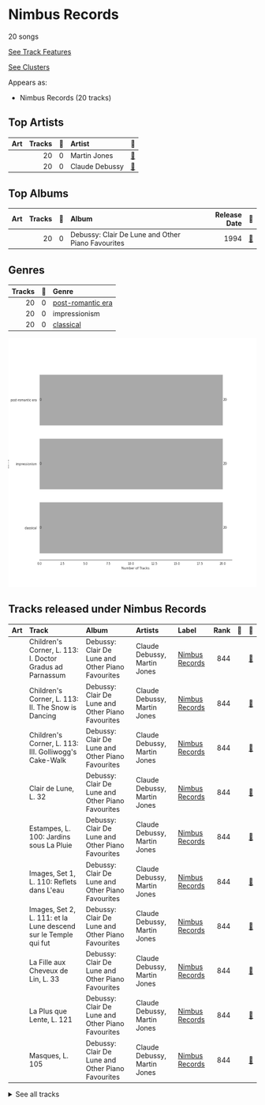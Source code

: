 # Nimbus Records

20 songs

[See Track Features](audio_features.md)

[See Clusters](clusters/overview.md)

Appears as:
- Nimbus Records (20 tracks)

## Top Artists

| Art | Tracks | 💚 | Artist | 🔗 |
|:---|---:|---:|:---|:---|
| <img src="https://i.scdn.co/image/54c4049a6258f1d526aa8b421ac31332add3db98" alt="" width="50" /> | 20 | 0 | Martin Jones | [🔗](https://open.spotify.com/artist/1VzJXXVXsYbEK773GWSoND) |
| <img src="https://i.scdn.co/image/5e1155c852578ddf5d2cfea94ccb3a8a65efa882" alt="" width="50" /> | 20 | 0 | Claude Debussy | [🔗](https://open.spotify.com/artist/1Uff91EOsvd99rtAupatMP) |



## Top Albums

| Art | Tracks | 💚 | Album | Release Date | 🔗 |
|:---|---:|---:|:---|---:|:---|
| <img src="https://i.scdn.co/image/ab67616d0000b2736e7bb273ff9cb1de1e1d4d0a" alt="" width="50" /> | 20 | 0 | Debussy: Clair De Lune and Other Piano Favourites | 1994 | [🔗](https://open.spotify.com/album/4O5tv6jrLH80bmll46xEEe) |



## Genres

| Tracks | 💚 | Genre |
|---:|---:|:---|
| 20 | 0 | [post-romantic era](../../genres/post-romantic_era/overview.md) |
| 20 | 0 | impressionism |
| 20 | 0 | [classical](../../genres/classical/overview.md) |

![Bar chart of top 3 genres](../../images/labels/nimbus_records/genres.png)

## Tracks released under Nimbus Records

| Art | Track | Album | Artists | Label | Rank | 💚 | 🔗 |
|:---|:---|:---|:---|:---|---:|:---|:---|
| <img src="https://i.scdn.co/image/ab67616d0000b2736e7bb273ff9cb1de1e1d4d0a" alt="" width="50" /> | Children's Corner, L. 113: I. Doctor Gradus ad Parnassum | Debussy: Clair De Lune and Other Piano Favourites | Claude Debussy, Martin Jones | [Nimbus Records](.) | 844 | | [🔗](https://open.spotify.com/track/1aXL5Y855TvjouIm1vSh7O) |
| <img src="https://i.scdn.co/image/ab67616d0000b2736e7bb273ff9cb1de1e1d4d0a" alt="" width="50" /> | Children's Corner, L. 113: II. The Snow is Dancing | Debussy: Clair De Lune and Other Piano Favourites | Claude Debussy, Martin Jones | [Nimbus Records](.) | 844 | | [🔗](https://open.spotify.com/track/6hCXrrfpaUZma0oeFOc2Vd) |
| <img src="https://i.scdn.co/image/ab67616d0000b2736e7bb273ff9cb1de1e1d4d0a" alt="" width="50" /> | Children's Corner, L. 113: III. Golliwogg's Cake-Walk | Debussy: Clair De Lune and Other Piano Favourites | Claude Debussy, Martin Jones | [Nimbus Records](.) | 844 | | [🔗](https://open.spotify.com/track/6FnhXHcD1a5N59PNri5Dfm) |
| <img src="https://i.scdn.co/image/ab67616d0000b2736e7bb273ff9cb1de1e1d4d0a" alt="" width="50" /> | Clair de Lune, L. 32 | Debussy: Clair De Lune and Other Piano Favourites | Claude Debussy, Martin Jones | [Nimbus Records](.) | 844 | | [🔗](https://open.spotify.com/track/5u5aVJKjSMJr4zesMPz7bL) |
| <img src="https://i.scdn.co/image/ab67616d0000b2736e7bb273ff9cb1de1e1d4d0a" alt="" width="50" /> | Estampes, L. 100: Jardins sous La Pluie | Debussy: Clair De Lune and Other Piano Favourites | Claude Debussy, Martin Jones | [Nimbus Records](.) | 844 | | [🔗](https://open.spotify.com/track/7s0WRtr7d2TWjtHBPQRLBU) |
| <img src="https://i.scdn.co/image/ab67616d0000b2736e7bb273ff9cb1de1e1d4d0a" alt="" width="50" /> | Images, Set 1, L. 110: Reflets dans L'eau | Debussy: Clair De Lune and Other Piano Favourites | Claude Debussy, Martin Jones | [Nimbus Records](.) | 844 | | [🔗](https://open.spotify.com/track/6t81Lud8rl5TOfJHPX1ALu) |
| <img src="https://i.scdn.co/image/ab67616d0000b2736e7bb273ff9cb1de1e1d4d0a" alt="" width="50" /> | Images, Set 2, L. 111: et la Lune descend sur le Temple qui fut | Debussy: Clair De Lune and Other Piano Favourites | Claude Debussy, Martin Jones | [Nimbus Records](.) | 844 | | [🔗](https://open.spotify.com/track/4uYqe6JOHty9Eu50ukMV3G) |
| <img src="https://i.scdn.co/image/ab67616d0000b2736e7bb273ff9cb1de1e1d4d0a" alt="" width="50" /> | La Fille aux Cheveux de Lin, L. 33 | Debussy: Clair De Lune and Other Piano Favourites | Claude Debussy, Martin Jones | [Nimbus Records](.) | 844 | | [🔗](https://open.spotify.com/track/0fpqOyC5DLDe5gAYKBB6X7) |
| <img src="https://i.scdn.co/image/ab67616d0000b2736e7bb273ff9cb1de1e1d4d0a" alt="" width="50" /> | La Plus que Lente, L. 121 | Debussy: Clair De Lune and Other Piano Favourites | Claude Debussy, Martin Jones | [Nimbus Records](.) | 844 | | [🔗](https://open.spotify.com/track/6Q4CCXEvt06gqafDdVcc6i) |
| <img src="https://i.scdn.co/image/ab67616d0000b2736e7bb273ff9cb1de1e1d4d0a" alt="" width="50" /> | Masques, L. 105 | Debussy: Clair De Lune and Other Piano Favourites | Claude Debussy, Martin Jones | [Nimbus Records](.) | 844 | | [🔗](https://open.spotify.com/track/2A5ByVSpCheGmtzBplfzF0) |


<details>
<summary>See all tracks</summary>

| Art | Track | Album | Artists | Label | Rank | 💚 | 🔗 |
|:---|:---|:---|:---|:---|---:|:---|:---|
| <img src="https://i.scdn.co/image/ab67616d0000b2736e7bb273ff9cb1de1e1d4d0a" alt="" width="50" /> | Préludes Book 1, L. 117: I. Des Pas sur La Neige | Debussy: Clair De Lune and Other Piano Favourites | Claude Debussy, Martin Jones | [Nimbus Records](.) | 844 | | [🔗](https://open.spotify.com/track/6sabZsBLfsXuo2haLXZLkW) |
| <img src="https://i.scdn.co/image/ab67616d0000b2736e7bb273ff9cb1de1e1d4d0a" alt="" width="50" /> | Préludes Book 1, L. 117: II. Ce qu'a vu Le Vent d'Ouest | Debussy: Clair De Lune and Other Piano Favourites | Claude Debussy, Martin Jones | [Nimbus Records](.) | 844 | | [🔗](https://open.spotify.com/track/3fZny1uZNQIijobgJLIcwf) |
| <img src="https://i.scdn.co/image/ab67616d0000b2736e7bb273ff9cb1de1e1d4d0a" alt="" width="50" /> | Préludes Book 1, L. 117: III. La Cathedrale Engloutie | Debussy: Clair De Lune and Other Piano Favourites | Claude Debussy, Martin Jones | [Nimbus Records](.) | 844 | | [🔗](https://open.spotify.com/track/5u8xycIWRjusC3FmHy8Hmn) |
| <img src="https://i.scdn.co/image/ab67616d0000b2736e7bb273ff9cb1de1e1d4d0a" alt="" width="50" /> | Préludes Book 1, L. 117: IV. Minstrels | Debussy: Clair De Lune and Other Piano Favourites | Claude Debussy, Martin Jones | [Nimbus Records](.) | 844 | | [🔗](https://open.spotify.com/track/3bnmqzWtNWzWaUqaUWl0dJ) |
| <img src="https://i.scdn.co/image/ab67616d0000b2736e7bb273ff9cb1de1e1d4d0a" alt="" width="50" /> | Préludes Book 2, L. 123: I. General Lavine | Debussy: Clair De Lune and Other Piano Favourites | Claude Debussy, Martin Jones | [Nimbus Records](.) | 844 | | [🔗](https://open.spotify.com/track/4HsGko7qJ2hvCAsRbpb2cA) |
| <img src="https://i.scdn.co/image/ab67616d0000b2736e7bb273ff9cb1de1e1d4d0a" alt="" width="50" /> | Préludes Book 2, L. 123: II. Canope | Debussy: Clair De Lune and Other Piano Favourites | Claude Debussy, Martin Jones | [Nimbus Records](.) | 844 | | [🔗](https://open.spotify.com/track/1SxHTLszv7kDWz2DH2n6LV) |
| <img src="https://i.scdn.co/image/ab67616d0000b2736e7bb273ff9cb1de1e1d4d0a" alt="" width="50" /> | Préludes Book 2, L. 123: III. Feux d'Artifice | Debussy: Clair De Lune and Other Piano Favourites | Claude Debussy, Martin Jones | [Nimbus Records](.) | 844 | | [🔗](https://open.spotify.com/track/50W2AMW6hgDtv6MWyJfdPK) |
| <img src="https://i.scdn.co/image/ab67616d0000b2736e7bb273ff9cb1de1e1d4d0a" alt="" width="50" /> | Suite Bergamasque, L. 75: Passepied | Debussy: Clair De Lune and Other Piano Favourites | Claude Debussy, Martin Jones | [Nimbus Records](.) | 844 | | [🔗](https://open.spotify.com/track/3GgKVPxhu0rxYpBXlBwPqw) |
| <img src="https://i.scdn.co/image/ab67616d0000b2736e7bb273ff9cb1de1e1d4d0a" alt="" width="50" /> | Études, L. 136: I. Pour les Arpeges Composes | Debussy: Clair De Lune and Other Piano Favourites | Claude Debussy, Martin Jones | [Nimbus Records](.) | 844 | | [🔗](https://open.spotify.com/track/4TuCVkd3lAAE4AiMwdcR2W) |
| <img src="https://i.scdn.co/image/ab67616d0000b2736e7bb273ff9cb1de1e1d4d0a" alt="" width="50" /> | Études, L. 136: II. Pour les Accords | Debussy: Clair De Lune and Other Piano Favourites | Claude Debussy, Martin Jones | [Nimbus Records](.) | 844 | | [🔗](https://open.spotify.com/track/6d1YufqXcgbxLI2j9FJYUI) |

</details>

